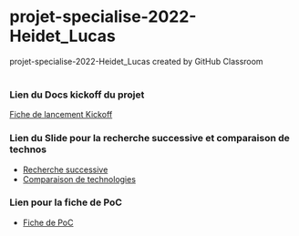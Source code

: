 # projet-specialise-2022-Heidet_Lucas
projet-specialise-2022-Heidet_Lucas created by GitHub Classroom
<br><br>
### Lien du Docs kickoff du projet
[Fiche de lancement Kickoff](https://docs.google.com/document/d/1IlirrAr3Jdopr6wFyn68wxsbH9y64H-jJQpRWOhnCWY/edit?usp=sharing)

### Lien du Slide pour la recherche successive et comparaison de technos
* [Recherche successive](https://docs.google.com/presentation/d/1Be3Pq20RItXBW4hWBz0yeouoEr4VzdLcvBMHbK2Pbj0/edit?usp=sharing)<br>
* [Comparaison de technologies](https://docs.google.com/presentation/d/1LYfxhDg_11a3_SKHbhk_z_2oREoBTiBbwawQ7B4HDnc/edit?usp=sharing)

### Lien pour la fiche de PoC
* [Fiche de PoC](https://docs.google.com/document/d/1SmATb21jWMS6NCMENI7VLnfCyQyc8l4yJCxtf_9WOGk/edit?usp=sharing)
